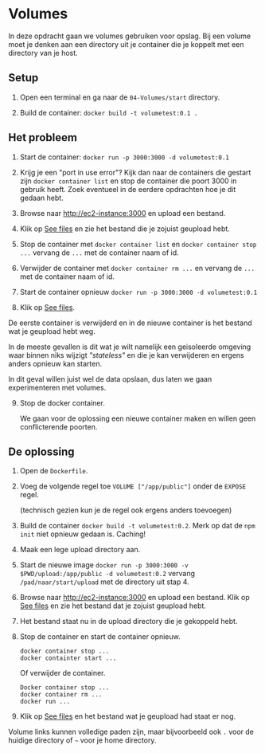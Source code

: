 Volumes
=======

In deze opdracht gaan we volumes gebruiken voor opslag. Bij een volume moet je denken aan een directory uit je container die je koppelt met een directory van je host.

Setup
-----

1. Open een terminal en ga naar de `04-Volumes/start` directory.

2. Build de container: `docker build -t volumetest:0.1 .`


Het probleem
------------

1. Start de container: `docker run -p 3000:3000 -d volumetest:0.1`

2. Krijg je een "port in use error"? Kijk dan naar de containers die gestart zijn `docker container list` en stop de container die poort 3000 in gebruik heeft. Zoek eventueel in de eerdere opdrachten hoe je dit gedaan hebt.

3. Browse naar [http://ec2-instance:3000](http://ec2-instance:3000) en upload een bestand.

4. Klik op [See files](http://ec2-instance:3000/files) en zie het bestand die je zojuist geupload hebt.

5. Stop de container met `docker container list` en `docker container stop ...` vervang de `...` met de container naam of id.

6. Verwijder de container met `docker container rm ...` en vervang de `...` met de container naam of id. 

7. Start de container opnieuw `docker run -p 3000:3000 -d volumetest:0.1`

8. Klik op [See files](http://ec2-instance:3000/files).

De eerste container is verwijderd en in de nieuwe container is het bestand wat je geupload hebt weg.

In de meeste gevallen is dit wat je wilt namelijk een geisoleerde omgeving waar binnen niks wijzigt _"stateless"_ en die je kan verwijderen en ergens anders opnieuw kan starten. 

In dit geval willen juist wel de data opslaan, dus laten we gaan experimenteren met volumes.

9. Stop de docker container. 

    We gaan voor de oplossing een nieuwe container maken en willen geen conflicterende poorten.


De oplossing
------------

1. Open de `Dockerfile`.

2. Voeg de volgende regel toe `VOLUME ["/app/public"]` onder de `EXPOSE` regel. 

    (technisch gezien kun je de regel ook ergens anders toevoegen)

3. Build de container `docker build -t volumetest:0.2`. 
Merk op dat de `npm init` niet opnieuw gedaan is. Caching!

4. Maak een lege upload directory aan.

5. Start de nieuwe image `docker run -p 3000:3000 -v $PWD/upload:/app/public -d volumetest:0.2` vervang `/pad/naar/start/upload` met de directory uit stap 4.

6. Browse naar [http://ec2-instance:3000](http://ec2-instance:3000) en upload een bestand. Klik op [See files](http://ec2-instance:3000/files) en zie het bestand dat je zojuist geupload hebt.

7. Het bestand staat nu in de upload directory die je gekoppeld hebt. 

8. Stop de container en start de container opnieuw.

    ```
    docker container stop ...
    docker containter start ...
    ```
    
    Of verwijder de container.

    ```
    Docker container stop ...  
    docker container rm ...
    docker run ...
    ```

9. Klik op [See files](http://ec2-instance:3000/files) en het bestand wat je geupload had staat er nog.

Volume links kunnen volledige paden zijn, maar bijvoorbeeld ook `.` voor de huidige directory of `~` voor je home directory.
